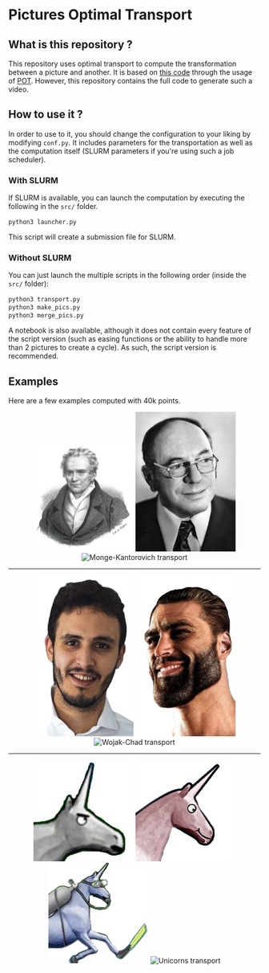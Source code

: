 # Pictures Optimal Transport


## What is this repository ?

This repository uses optimal transport to compute the transformation between a
picture and another. It is based on
[this code](https://github.com/nbonneel/network_simplex)
through the usage of [POT](https://github.com/PythonOT/POT).
However, this repository contains the full code to generate such a video.


## How to use it ?

In order to use to it, you should change the configuration to your liking by
modifying `conf.py`. It includes parameters for the transportation as well as
the computation itself (SLURM parameters if you're using such a job scheduler).

### With SLURM

If SLURM is available, you can launch the computation by executing the following
in the `src/` folder.
```
python3 launcher.py
```
This script will create a submission file for SLURM.

### Without SLURM

You can just launch the multiple scripts in the following order (inside the `src/` folder):
```
python3 transport.py
python3 make_pics.py
python3 merge_pics.py
```

A notebook is also available, although
it does not contain every feature of the script version (such as easing functions
or the ability to handle more than 2 pictures to create a cycle). As such, the
script version is recommended.


## Examples

Here are a few examples computed with 40k points.

<p align="middle">
<td><img src="Examples/Monge-Kanto/Monge.jpg" title="Gaspard Monge" alt="picture of Monge" width="200"/></td>
<td><img src="Examples/Monge-Kanto/Kantorovich.jpg" title="Leonid Kantorovich" alt="picture of Kantorovich" width="200"/></td>
<td><img src="Examples/Monge-Kanto/monge-kantorovich.gif" alt="Monge-Kantorovich transport" width="200"/></td>
</p>

<hr>

<p align="middle">
<td><img src="Examples/Hatim-Chad/hatim.png" title="Average transformer enjoyer" alt="picture of Wojak" width="200"/></td>
<td><img src="Examples/Hatim-Chad/colored_chad.png" title="Gigachad" alt="picture of Chad" width="200"/></td>
<td><img src="Examples/Hatim-Chad/hatim-chad.gif" alt="Wojak-Chad transport" width="200"/></td>
</p>

<hr>

<p align="middle">
<td><img src="Examples/CharlieTheUnicorn/charlie.png" title="Charlie" alt="picture of Charlie the Unicorn" width="200"/></td>
<td><img src="Examples/CharlieTheUnicorn/pink_unicorn.png" title="Pink" alt="picture of Pink Unicorn" width="200"/></td>
<td><img src="Examples/CharlieTheUnicorn/blue_unicorn.png" title="Blue" alt="picture of Blue Unicorn" width="200"/></td>
<td><img src="Examples/CharlieTheUnicorn/unicorns.gif" alt="Unicorns transport" width="200"/></td>
</p>
